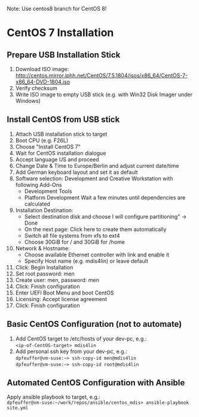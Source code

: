Note: Use centos8 branch for CentOS 8! 

# CentOS 7 Installation

## Prepare USB Installation Stick

1. Download ISO image: http://centos.mirror.iphh.net/CentOS/7.5.1804/isos/x86_64/CentOS-7-x86_64-DVD-1804.iso
2. Verify checksum
3. Write ISO image to empty USB stick (e.g. with Win32 Disk Imager under Windows)

## Install CentOS from USB stick

1. Attach USB installation stick to target
2. Boot CPU (e.g. F26L)
3. Choose "Install CentOS 7"
4. Wait for CentOS installation dialogue
5. Accept language US and proceed
6. Change Date & Time to Europe/Berlin and adjust current date/time
7. Add German keyboard layout and set it as default
8. Software selection: Development and Creative Workstation with following Add-Ons
    - Development Tools
    - Platform Development
    Wait a few minutes until dependencies are calculated
9. Installation Destination:
    - Select destination disk and choose I will configure partitioning" -> Done
    - On the next page: Click here to create them automatically
    - Switch all file systems from xfs to ext4
    - Choose 30GiB for / and 30GiB for /home
10. Network & Hostname:
    - Choose available Ethernet controller with link and enable it
    - Specify Host name (e.g. mdis4lin) or leave default
11. Click: Begin Installation
12. Set root password: men
13. Create user: men, password: men
14. Click: Finish configuration
15. Enter UEFI Boot Menu and boot CentOS
16. Licensing: Accept license agreement
17. Click: Finish configuration

## Basic CentOS Configuration (not to automate)

1. Add CentOS target to /etc/hosts of your dev-pc, e.g.:  
    `<ip-of-CentOS-target> mdis4lin`
2. Add personal ssh key from your dev-pc, e.g.:  
    `dpfeuffer@vm-suse:~> ssh-copy-id men@mdis4lin`  
    `dpfeuffer@vm-suse:~> ssh-copy-id root@mdis4lin`

## Automated CentOS Configuration with Ansible

Apply ansible playbook to target, e.g.:  
`dpfeuffer@vm-suse:~/work/repos/ansible/centos_mdis> ansible-playbook site.yml`
